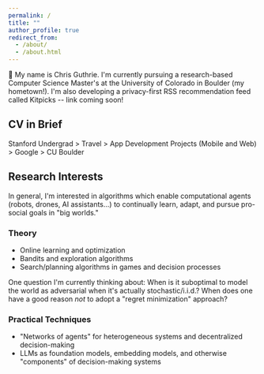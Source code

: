 ```yaml
---
permalink: /
title: ""
author_profile: true
redirect_from: 
  - /about/
  - /about.html
---
```


👋 My name is Chris Guthrie. I'm currently pursuing a research-based Computer Science Master's at the University of Colorado in Boulder (my hometown!). I'm also developing a privacy-first RSS recommendation feed called Kitpicks -- link coming soon!

## CV in Brief

Stanford Undergrad > Travel > App Development Projects (Mobile and Web) > Google > CU Boulder

## Research Interests

In general, I'm interested in algorithms which enable computational agents (robots, drones, AI assistants...) to continually learn, adapt, and pursue pro-social goals in "big worlds."

### Theory

- Online learning and optimization
- Bandits and exploration algorithms
- Search/planning algorithms in games and decision processes

One question I'm currently thinking about: When is it suboptimal to model the world as adversarial when it's actually stochastic/i.i.d.? When does one have a good reason *not* to adopt a "regret minimization" approach?

### Practical Techniques

- "Networks of agents" for heterogeneous systems and decentralized decision-making
- LLMs as foundation models, embedding models, and otherwise "components" of decision-making systems
